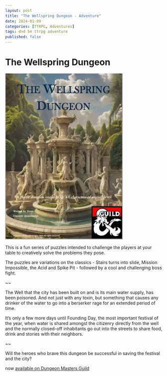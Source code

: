 ```yaml
---
layout: post
title: "The Wellspring Dungeon - Adventure"
date: 2024-01-09
categories: [TTRPG, Adventures]
tags: dnd 5e ttrpg adventure
published: false
---
```

# The Wellspring Dungeon

[![The Wellspring Dungeon](/assets/img/posts/2024-01-09-twd-cover.webp)](https://www.dmsguild.com/product/467504/The-Wellspring-Dungeon?affiliate_id=1416947 "The Wellspring Dungeon")

This is a fun series of puzzles intended to challenge the players at your table to creatively solve the problems they pose. 

The puzzles are variations on the classics - Stairs turns into slide, Mission Impossible, the Acid and Spike Pit - followed by a cool and challenging boss fight. 

~~

The Well that the city has been built on and is its main water supply, has been poisoned. And not just with any toxin, but something that causes any drinker of the water to go into a berserker rage for an extended period of time. 

It’s only a few more days until Founding Day, the most important festival of the year, when water is shared amongst the citizenry directly from the well and the normally closed-off inhabitants go out into the streets to share food, drink and stories with their neighbors.

~~

Will the heroes who brave this dungeon be successful in saving the festival and the city?

now [available on Dungeon Masters Guild](https://www.dmsguild.com/product/467504/The-Wellspring-Dungeon?affiliate_id=1416947) 